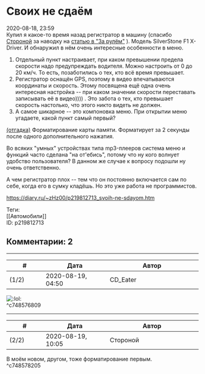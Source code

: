 Своих не сдаём
==============

  
2020-08-18, 23:59  
 Купил я какое-то время назад регистратор в машину (спасибо  [Стороной](http://1047.diary.ru "Сторона 1")  за наводку на  [статью в "За рулём"](https://www.zr.ru/content/articles/923138-videoregistratory-tri-v-odnom-test/)  ). Модель SilverStone F1 X-Driver. И обнаружил в нём очень интересные особенности в меню.   
   
 1. Отдельный пункт настраивает, при каком превышении предела скорости надо предупреждать водителя. Можно настроить от 0 до 20 км/ч. То есть, позаботились о тех, кто всё время превышает.   
 2. Регистратор оснащён GPS, поэтому в видео впечатываются координаты и скорость. Этому посвящена ещё одна очень интересная настройка -- при каком значении скорости переставать записывать её в видео)))) . Это забота о тех, кто превышает скорость настолько, что этого никто видеть не должен.   
 3. А самое шикарное -- это компоновка меню. При открытии меню угадаете, какой пункт самый первый?   
   
  [(отгадка)](https://zHz00.diary.ru/p219812713.htm?index=1#linkmore219812713m1)    Форматирование карты памяти. Форматирует за 2 секунды после одного дополнительного нажатия.     
   
 Во всяких "умных" устройствах типа mp3-плееров система меню и функций часто сделана "на от'ебись", потому что ну кого волнует удобство пользователя? В данном же случае к вопросу подошли ну очень ответственно.   
   
 А чем регистратор плох -- тем что он постоянно включается сам по себе, когда его в сумку кладёшь. Но это уже работа не программистов.   
  
<https://diary.ru/~zHz00/p219812713_svoih-ne-sdayom.htm>  
  
Теги:  
[[Автомобили]]  
ID: p219812713  


Комментарии: 2
--------------

  


---



|         #         |              Дата              |                     Автор                     |           ID           |
| --- | --- | --- | --- |
| (1/2) | 2020-08-19, 04:50 | CD\_Eater | c748576809 |

  
 ![:lol:](http://static.diary.ru/picture/1135.gif)   
 ^c748576809

---



|         #         |              Дата              |                     Автор                     |           ID           |
| --- | --- | --- | --- |
| (2/2) | 2020-08-19, 10:05 | Стороной | c748578205 |

  
 В моём новом, другом, тоже форматирование первым.   
 ^c748578205
